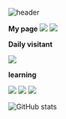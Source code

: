 
<!--
**8woo4/8woo4** is a ✨ _special_ ✨ repository because its `README.md` (this file) appears on your GitHub profile.

Here are some ideas to get you started:

- 🔭 I’m currently working on ...
- 🌱 I’m currently learning ...
- 👯 I’m looking to collaborate on ...
- 🤔 I’m looking for help with ...
- 💬 Ask me about ...
- 📫 How to reach me: ...
- 😄 Pronouns: ...
- ⚡ Fun fact: ...
-->
![header](https://capsule-render.vercel.app/api?type=waving&color=timeGradient&text=%20to%208woo4's%20GitHub%20👋&animation=twinkling&fontSize=35&fontAlignY=40&fontAlign=70&height=250)

<a>**My page**</a>
<a href="https://www.notion.so/9edb3854b3b3414b866e9e1366b16ee5?pvs=4" target="_blank"><img src="https://img.shields.io/badge/Notion-00c9f2?style=flat-square&logo=notion&logoColor=white"/></a>
<a herf="https://www.notion.so/9edb3854b3b3414b866e9e1366b16ee5?pvs=4">
<img src="https://img.shields.io/badge/Notion-3DDC84?style=flat-square&logo=Notion&logoColor=white&link=https://www.notion.so/9edb3854b3b3414b866e9e1366b16ee5?pvs=4"/>
</a>



<a>**Daily visitant**</a>

<a href="https://hits.seeyoufarm.com"><img src="https://hits.seeyoufarm.com/api/count/incr/badge.svg?url=https%3A%2F%2Fgithub.com%2F8woo4&count_bg=%23F6003F&title_bg=%23B9B9B9&icon=&icon_color=%23000000&title=daily+visitant&edge_flat=false"/></a>

<p>
  
<a>**learning**</a>
<p>
<img src="https://img.shields.io/badge/javascript-black?style=flat-square&logo=javascript&logoColor=F7DF1E"/>
<img src="https://img.shields.io/badge/html5-black?style=flat-square&logo=html5&logoColor=E34F26"/>
<img src="https://img.shields.io/badge/css3-black?style=flat-square&logo=css3&logoColor=1572B6"/>
</p>  
</p>


![GitHub stats](https://github-readme-stats.vercel.app/api?username=8woo4&show_icons=true&theme=radical)

